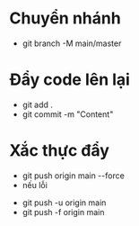 # Chuyển nhánh
- git branch -M main/master
# Đẩy code lên lại
- git add .
- git commit -m "Content"
# Xắc thực đẩy
- git push origin main --force
- nếu lỗi
* git push -u origin main
* git push -f origin main